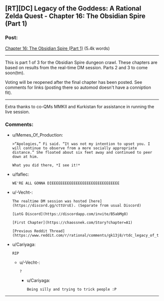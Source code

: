## [RT][DC] Legacy of the Goddess: A Rational Zelda Quest - Chapter 16: The Obsidian Spire (Part 1)

### Post:

[Chapter 16: The Obsidian Spire (Part 1)](https://chaossnek.com/Story?chapter=C16) (5.4k words)

---

This is part 1 of 3 for the Obsidian Spire dungeon crawl. These chapters are based on results from the real-time DM session. Parts 2 and 3 to come soon(tm).

Voting will be reopened after the final chapter has been posted. See comments for links (posting there so automod doesn't have a conniption fit).

---

Extra thanks to co-QMs MMKII and Kurkistan for assistance in running the live session.

### Comments:

- u/Memes_Of_Production:
  ```
  >“Apologies,” Fi said. “It was not my intention to upset you. I will continue to observe from a more socially appropriate distance.” She floated about six feet away and continued to peer down at him.

  What you did there, *I see it!*
  ```

- u/faflec:
  ```
  WE'RE ALL GONNA DIEEEEEEEEEEEEEEEEEEEEEEEEEEEEEEE
  ```

- u/-Vecht-:
  ```
  The realtime DM session was hosted [here](https://discord.gg/cttUrsE). (Separate from usual Discord)

  [LotG Discord](https://discordapp.com/invite/B5abMg8)

  [First Chapter](https://chaossnek.com/Story?chapter=A1)

  [Previous Reddit Thread](https://www.reddit.com/r/rational/comments/gk13j8/rtdc_legacy_of_the_goddess_a_rational_zelda_quest/)
  ```

- u/Cariyaga:
  ```
  RIP
  ```

  - u/-Vecht-:
    ```
    ?
    ```

    - u/Cariyaga:
      ```
      Being silly and trying to trick people :P
      ```

---

